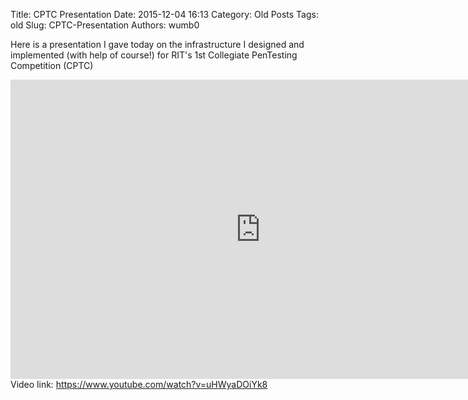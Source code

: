 Title: CPTC Presentation
Date: 2015-12-04 16:13
Category: Old Posts
Tags: old
Slug: CPTC-Presentation
Authors: wumb0

<p>Here is a presentation I gave today on the infrastructure I designed and implemented (with help of course!) for RIT's 1st Collegiate PenTesting Competition (CPTC)</p>
<div style="text-align: center"><iframe width="800" height="479" src="https://docs.google.com/presentation/d/1ooNmdHcxRgP0c1aqjV0WUNr3k-l6FCUDF3QdkMrSpOM/embed?start=false&amp;loop=false&amp;delayms=3000" frameborder="0" allowfullscreen="allowfullscreen" mozallowfullscreen="mozallowfullscreen" webkitallowfullscreen="webkitallowfullscreen"></iframe></div>
Video link: <a href="https://www.youtube.com/watch?v=uHWyaDOiYk8" target="_blank">https://www.youtube.com/watch?v=uHWyaDOiYk8</a>
